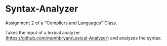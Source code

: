 # Syntax-Analyzer
Assignment 2 of a "Compilers and Languages" Class. 

Takes the input of a lexical analyzer (https://github.com/monhbryan/Lexical-Analyzer) and analyzes the syntax. 
